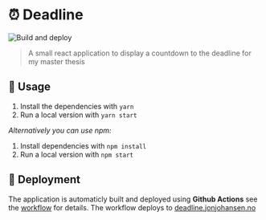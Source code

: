 # ⏰ Deadline

![Build and deploy](https://github.com/jonjohansen/deadline/workflows/Build%20and%20deploy/badge.svg)

</hr>

> A small react application to display a countdown to the deadline for my master thesis

## 🔨 Usage

1. Install the dependencies with `yarn`
2. Run a local version with `yarn start`

_Alternatively you can use npm:_

1. Install dependencies with `npm install`
2. Run a local version with `npm start`

## 🤖 Deployment

The application is automaticly built and deployed using **Github Actions** see the [workflow](./.github/workflows/build-and-deploy.yml) for details. The workflow deploys to [deadline.jonjohansen.no](https://deadline.jonjohansen.no)
